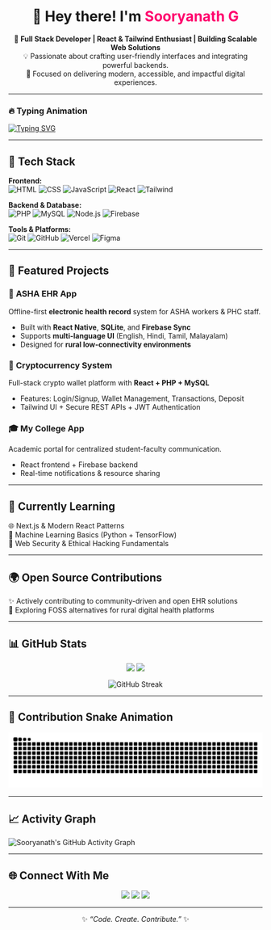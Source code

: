 <!-- Flashy Dynamic GitHub Profile for Sooryanath G -->

<h1 align="center">👋 Hey there! I'm <span style="color:#ff006e;">Sooryanath G</span></h1>

<p align="center">
  🚀 <b>Full Stack Developer | React & Tailwind Enthusiast | Building Scalable Web Solutions</b><br>
  💡 Passionate about crafting user-friendly interfaces and integrating powerful backends.<br>
  🎯 Focused on delivering modern, accessible, and impactful digital experiences.
</p>

---

### 🔥 Typing Animation
[![Typing SVG](https://readme-typing-svg.demolab.com?font=Fira+Code&duration=3000&pause=800&color=F72C7D&center=true&vCenter=true&width=600&lines=Full+Stack+Developer;React+%2B+PHP+%2B+MySQL;Building+Offline+EHR+Apps;Learning+AI+and+Web3;Lifelong+Tech+Explorer)](https://git.io/typing-svg)

---

## 🧠 Tech Stack

**Frontend:**  
![HTML](https://img.shields.io/badge/HTML5-orange?logo=html5&logoColor=white)
![CSS](https://img.shields.io/badge/CSS3-blue?logo=css3&logoColor=white)
![JavaScript](https://img.shields.io/badge/JavaScript-yellow?logo=javascript&logoColor=black)
![React](https://img.shields.io/badge/React-61DAFB?logo=react&logoColor=black)
![Tailwind](https://img.shields.io/badge/Tailwind_CSS-38B2AC?logo=tailwind-css&logoColor=white)

**Backend & Database:**  
![PHP](https://img.shields.io/badge/PHP-777BB4?logo=php&logoColor=white)
![MySQL](https://img.shields.io/badge/MySQL-005C84?logo=mysql&logoColor=white)
![Node.js](https://img.shields.io/badge/Node.js-339933?logo=node.js&logoColor=white)
![Firebase](https://img.shields.io/badge/Firebase-ffca28?logo=firebase&logoColor=black)

**Tools & Platforms:**  
![Git](https://img.shields.io/badge/Git-F05032?logo=git&logoColor=white)
![GitHub](https://img.shields.io/badge/GitHub-181717?logo=github)
![Vercel](https://img.shields.io/badge/Vercel-black?logo=vercel)
![Figma](https://img.shields.io/badge/Figma-F24E1E?logo=figma&logoColor=white)

---

## 💼 Featured Projects

### 🏥 **ASHA EHR App**
Offline-first **electronic health record** system for ASHA workers & PHC staff.  
- Built with **React Native**, **SQLite**, and **Firebase Sync**  
- Supports **multi-language UI** (English, Hindi, Tamil, Malayalam)  
- Designed for **rural low-connectivity environments**

### 💱 **Cryptocurrency System**
Full-stack crypto wallet platform with **React + PHP + MySQL**  
- Features: Login/Signup, Wallet Management, Transactions, Deposit  
- Tailwind UI + Secure REST APIs + JWT Authentication

### 🎓 **My College App**
Academic portal for centralized student-faculty communication.  
- React frontend + Firebase backend  
- Real-time notifications & resource sharing

---

## 🧩 Currently Learning
🌐 Next.js & Modern React Patterns  
🤖 Machine Learning Basics (Python + TensorFlow)  
🔐 Web Security & Ethical Hacking Fundamentals  

---

## 🌍 Open Source Contributions
✨ Actively contributing to community-driven and open EHR solutions  
🧠 Exploring FOSS alternatives for rural digital health platforms  

---

## 📊 GitHub Stats

<p align="center">
  <img src="https://github-readme-stats.vercel.app/api?username=sooryanathg&show_icons=true&theme=radical" height="180em"/>
  <img src="https://github-readme-stats.vercel.app/api/top-langs/?username=sooryanathg&layout=compact&theme=radical" height="180em"/>
</p>

<p align="center">
  <img src="https://streak-stats.demolab.com?user=sooryanathg&theme=radical&hide_border=true" alt="GitHub Streak"/>
</p>

---

## 🐍 Contribution Snake Animation
![snake gif](https://github.com/sooryanathg/sooryanathg/blob/output/github-contribution-grid-snake.svg)

---

## 📈 Activity Graph
![Sooryanath's GitHub Activity Graph](https://github-readme-activity-graph.vercel.app/graph?username=sooryanathg&theme=react-dark&hide_border=true)

---

## 🌐 Connect With Me
<p align="center">
  <a href="https://linkedin.com/in/sooryanathg"><img src="https://img.shields.io/badge/LinkedIn-blue?logo=linkedin&logoColor=white"></a>
  <a href="https://github.com/sooryanathg"><img src="https://img.shields.io/badge/GitHub-black?logo=github&logoColor=white"></a>
  <a href="mailto:sooryanathgopi@gmail.com"><img src="https://img.shields.io/badge/Email-me-red?logo=gmail&logoColor=white"></a>
</p>

---

<p align="center">✨ <i>“Code. Create. Contribute.”</i> ✨</p>
